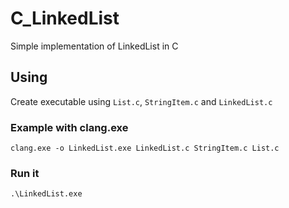 # C_LinkedList
Simple implementation of LinkedList in C

## Using

Create executable using `List.c`, `StringItem.c` and `LinkedList.c`

### Example with clang.exe
```
clang.exe -o LinkedList.exe LinkedList.c StringItem.c List.c
```

### Run it
```
.\LinkedList.exe
```
